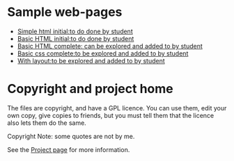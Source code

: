# Sample web-pages
- [Simple html initial:to do done by student](1-Simple_HTML/page.html)
- [Basic HTML initial:to do done by student](2-Basic-HTML/page.html)
- [Basic HTML complete: can be explored and added to by student](2-Basic-HTML/complete-page.html)
- [Basic css complete:to be explored and added to by student ](3-Basic-css/complete-page.html)
- [With layout:to be explored and added to by student](4-web-layout/web-layout.html)

# Copyright and project home
The files are copyright, and have a GPL licence. You can use them, edit your own copy, give copies to friends, but you must tell them that the licence also lets them do the same.

Copyright Note: some quotes are not by me.

See the [Project page](https://github.com/richard-delorenzi/web-site-design) for more information.
